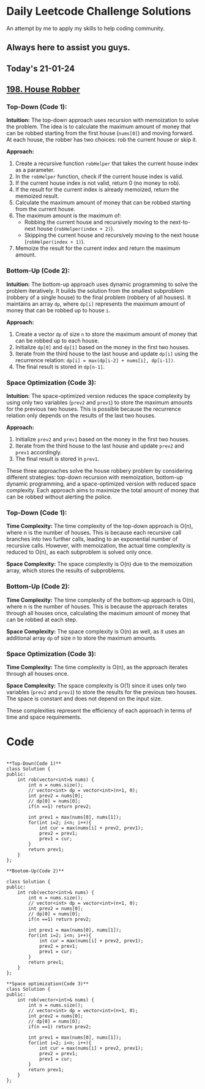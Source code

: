 # Daily Leetcode Challenge Solutions

An attempt by me to apply my skills to help coding community.

## Always here to assist you guys.

## Today's 21-01-24 
## [198. House Robber](https://leetcode.com/problems/house-robber/description/?envType=daily-question&envId=2024-01-21)


### Top-Down (Code 1):

**Intuition:**
The top-down approach uses recursion with memoization to solve the problem. The idea is to calculate the maximum amount of money that can be robbed starting from the first house (`nums[0]`) and moving forward. At each house, the robber has two choices: rob the current house or skip it.

**Approach:**
1. Create a recursive function `robHelper` that takes the current house index as a parameter.
2. In the `robHelper` function, check if the current house index is valid.
3. If the current house index is not valid, return 0 (no money to rob).
4. If the result for the current index is already memoized, return the memoized result.
5. Calculate the maximum amount of money that can be robbed starting from the current house.
6. The maximum amount is the maximum of:
   - Robbing the current house and recursively moving to the next-to-next house (`robHelper(index + 2)`).
   - Skipping the current house and recursively moving to the next house (`robHelper(index + 1)`).
7. Memoize the result for the current index and return the maximum amount.

### Bottom-Up (Code 2):

**Intuition:**
The bottom-up approach uses dynamic programming to solve the problem iteratively. It builds the solution from the smallest subproblem (robbery of a single house) to the final problem (robbery of all houses). It maintains an array `dp`, where `dp[i]` represents the maximum amount of money that can be robbed up to house `i`.

**Approach:**
1. Create a vector `dp` of size `n` to store the maximum amount of money that can be robbed up to each house.
2. Initialize `dp[0]` and `dp[1]` based on the money in the first two houses.
3. Iterate from the third house to the last house and update `dp[i]` using the recurrence relation: `dp[i] = max(dp[i-2] + nums[i], dp[i-1])`.
4. The final result is stored in `dp[n-1]`.

### Space Optimization (Code 3):

**Intuition:**
The space-optimized version reduces the space complexity by using only two variables (`prev2` and `prev1`) to store the maximum amounts for the previous two houses. This is possible because the recurrence relation only depends on the results of the last two houses.

**Approach:**
1. Initialize `prev2` and `prev1` based on the money in the first two houses.
2. Iterate from the third house to the last house and update `prev2` and `prev1` accordingly.
3. The final result is stored in `prev1`.

These three approaches solve the house robbery problem by considering different strategies: top-down recursion with memoization, bottom-up dynamic programming, and a space-optimized version with reduced space complexity. Each approach aims to maximize the total amount of money that can be robbed without alerting the police.

### Top-Down (Code 1):

**Time Complexity:**
The time complexity of the top-down approach is O(n), where n is the number of houses. This is because each recursive call branches into two further calls, leading to an exponential number of recursive calls. However, with memoization, the actual time complexity is reduced to O(n), as each subproblem is solved only once.

**Space Complexity:**
The space complexity is O(n) due to the memoization array, which stores the results of subproblems.

### Bottom-Up (Code 2):

**Time Complexity:**
The time complexity of the bottom-up approach is O(n), where n is the number of houses. This is because the approach iterates through all houses once, calculating the maximum amount of money that can be robbed at each step.

**Space Complexity:**
The space complexity is O(n) as well, as it uses an additional array `dp` of size n to store the maximum amounts.

### Space Optimization (Code 3):

**Time Complexity:**
The time complexity is O(n), as the approach iterates through all houses once.

**Space Complexity:**
The space complexity is O(1) since it uses only two variables (`prev2` and `prev1`) to store the results for the previous two houses. The space is constant and does not depend on the input size.

These complexities represent the efficiency of each approach in terms of time and space requirements.



# Code
```

**Top-Down(Code 1)**
class Solution {
public:
    int rob(vector<int>& nums) {
        int n = nums.size();
        // vector<int> dp = vector<int>(n+1, 0);
        int prev2 = nums[0];
        // dp[0] = nums[0];
        if(n ==1) return prev2;

        int prev1 = max(nums[0], nums[1]);
        for(int i=2; i<n; i++){
            int cur = max(nums[i] + prev2, prev1);
            prev2 = prev1;
            prev1 = cur;
        }
        return prev1;
    }
};

**Bootom-Up(Code 2)**

class Solution {
public:
    int rob(vector<int>& nums) {
        int n = nums.size();
        // vector<int> dp = vector<int>(n+1, 0);
        int prev2 = nums[0];
        // dp[0] = nums[0];
        if(n ==1) return prev2;

        int prev1 = max(nums[0], nums[1]);
        for(int i=2; i<n; i++){
            int cur = max(nums[i] + prev2, prev1);
            prev2 = prev1;
            prev1 = cur;
        }
        return prev1;
    }
};

**Space optimization(Code 3)**
class Solution {
public:
    int rob(vector<int>& nums) {
        int n = nums.size();
        // vector<int> dp = vector<int>(n+1, 0);
        int prev2 = nums[0];
        // dp[0] = nums[0];
        if(n ==1) return prev2;

        int prev1 = max(nums[0], nums[1]);
        for(int i=2; i<n; i++){
            int cur = max(nums[i] + prev2, prev1);
            prev2 = prev1;
            prev1 = cur;
        }
        return prev1;
    }
};

```

